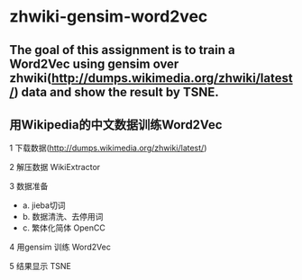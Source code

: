 # zhwiki-gensim-word2vec

## The goal of this assignment is to train a Word2Vec using gensim over zhwiki(http://dumps.wikimedia.org/zhwiki/latest/) data and show the result by TSNE.

## 用Wikipedia的中文数据训练Word2Vec

1 下载数据(http://dumps.wikimedia.org/zhwiki/latest/)

2 解压数据 WikiExtractor

3 数据准备
  + a. jieba切词
  + b. 数据清洗、去停用词
  + c. 繁体化简体 OpenCC
  
4 用gensim 训练 Word2Vec 

5 结果显示 TSNE
